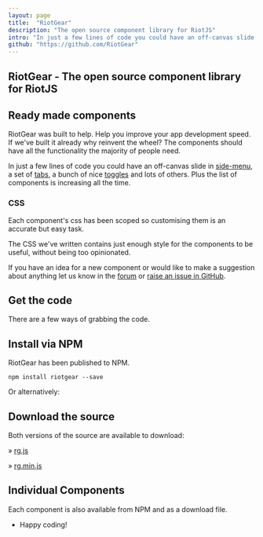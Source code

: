```yaml
---
layout: page
title:  "RiotGear"
description: "The open source component library for RiotJS"
intro: "In just a few lines of code you could have an off-canvas slide in side-menu, a set of tabs, a bunch of nice toggles and lots of others. The list of components is increasing all the time..."
github: "https://github.com/RiotGear"
---
```


## RiotGear - The open source component library for RiotJS

## Ready made components

RiotGear was built to help. Help you improve your app development speed. If we've built it already why reinvent the wheel? The components should have all the functionality the majority of people need.

In just a few lines of code you could have an off-canvas slide in [side-menu](https://riotgear.github.io/components/sidemenu), a set of [tabs](https://riotgear.github.io/components/tabs), a bunch of nice [toggles](https://riotgear.github.io/components/toggle) and lots of others. Plus the list of components is increasing all the time.

### CSS

Each component's css has been scoped so customising them is an accurate but easy task.

The CSS we've written contains just enough style for the components to be useful, without being too opinionated.

If you have an idea for a new component or would like to make a suggestion about anything let us know in the [forum](https://riotgear.github.io/forum) or [raise an issue in GitHub](https://github.com/RiotGear/rg/issues).

## Get the code

There are a few ways of grabbing the code.

## Install via NPM

RiotGear has been published to NPM.

    npm install riotgear --save

Or alternatively:

## Download the source

Both versions of the source are available to download:

» [rg.js](https://raw.githubusercontent.com/RiotGear/rg/master/dist/rg.js)

» [rg.min.js](https://raw.githubusercontent.com/RiotGear/rg/master/dist/rg.min.js)

## Individual Components

Each component is also available from NPM and as a download file.

- Happy coding!
